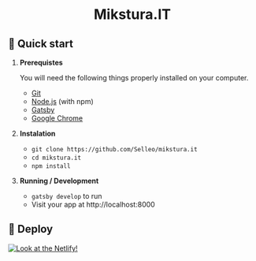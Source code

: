 <h1 align="center">
  Mikstura.IT
</h1>

## 🚀 Quick start

1. **Prerequistes**
  
    You will need the following things properly installed on your computer.
    * [Git](https://git-scm.com/)
    * [Node.js](https://nodejs.org/) (with npm)
    * [Gatsby](https://www.gatsbyjs.org/)
    * [Google Chrome](https://google.com/chrome/)

1. **Instalation**
    * `git clone https://github.com/Selleo/mikstura.it`
    * `cd mikstura.it`
    * `npm install`

1. **Running / Development**
    * `gatsby develop` to run
    * Visit your app at http://localhost:8000

## 💫 Deploy

[![Look at the Netlify!](https://upload.wikimedia.org/wikipedia/commons/thumb/b/b8/Netlify_logo.svg/294px-Netlify_logo.svg.png)](https://mikstura-it.netlify.app/)
